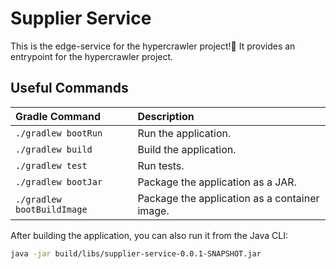 # Supplier Service

This is the edge-service for the hypercrawler project!🚀 It provides an entrypoint for the hypercrawler project.

## Useful Commands

| Gradle Command	            | Description                                   |
|:---------------------------|:----------------------------------------------|
| `./gradlew bootRun`        | Run the application.                          |
| `./gradlew build`          | Build the application.                        |
| `./gradlew test`           | Run tests.                                    |
| `./gradlew bootJar`        | Package the application as a JAR.             |
| `./gradlew bootBuildImage` | Package the application as a container image. |

After building the application, you can also run it from the Java CLI:

```bash
java -jar build/libs/supplier-service-0.0.1-SNAPSHOT.jar
```